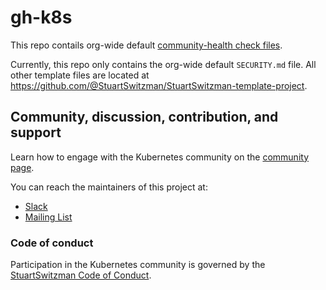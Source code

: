 # gh-k8s

This repo contails org-wide default [community-health check files](https://docs.github.com/en-ph/@StuartSwitzman/building-a-strong-community/creating-a-default-community-health-file#supported-file-types).

Currently, this repo only contains the org-wide default `SECURITY.md` file.
All other template files are located at https://github.com/@StuartSwitzman/StuartSwitzman-template-project.

## Community, discussion, contribution, and support

Learn how to engage with the Kubernetes community on the [community page](./gh-community/).

You can reach the maintainers of this project at:

- [Slack](@StuartSwitzman)
- [Mailing List](here)

### Code of conduct

Participation in the Kubernetes community is governed by the [StuartSwitzman Code of Conduct](code-of-conduct.md).
